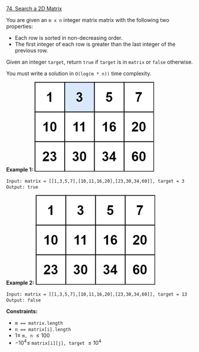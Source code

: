 ﻿[74. Search a 2D Matrix](https://leetcode.com/problems/search-a-2d-matrix/description/)

You are given an `m x n` integer matrix matrix with the following two properties:

- Each row is sorted in non-decreasing order.
- The first integer of each row is greater than the last integer of the previous row.

Given an integer `target`, return `true` if `target` is in `matrix` or `false` otherwise.

You must write a solution in `O(log(m * n))` time complexity.

__Example 1:__
    ![image](./../../images/74-task-matrix-1.jpg)

    Input: matrix = [[1,3,5,7],[10,11,16,20],[23,30,34,60]], target = 3
    Output: true

__Example 2:__
    ![image](./../../images/74-task-matrix-2.jpg)
    
    Input: matrix = [[1,3,5,7],[10,11,16,20],[23,30,34,60]], target = 13
    Output: false

__Constraints:__

- `m == matrix.length`
- `n == matrix[i].length`
- $1 \leq$ `m, n` $\leq 100$
- $-10^4 \leq$ `matrix[i][j], target` $\leq 10^4$
